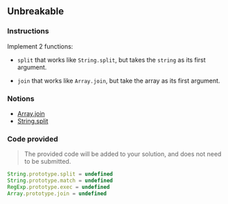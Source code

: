 ## Unbreakable

### Instructions

Implement 2 functions:

- `split` that works like `String.split`, but takes the `string` as its first argument.

- `join` that works like `Array.join`, but take the array as
  its first argument.

### Notions

- [Array.join](https://devdocs.io/javascript/global_objects/array/join)
- [String.split](https://devdocs.io/javascript/global_objects/string/split)

### Code provided

> The provided code will be added to your solution, and does not need to be submitted.

```js
String.prototype.split = undefined
String.prototype.match = undefined
RegExp.prototype.exec = undefined
Array.prototype.join = undefined
```
